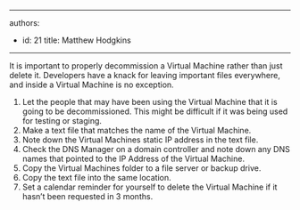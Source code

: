 

---
authors:
  - id: 21
    title: Matthew Hodgkins
---




<span class='intro'> It is important to properly decommission a Virtual Machine rather than just delete it. Developers have a knack for leaving important files everywhere, and inside a Virtual Machine is no exception. 
 </span>


  <ol>
    <li>Let the people that may have been using the Virtual Machine that it is going to be decommissioned. This might be difficult if it was being used for testing or staging. </li>
    <li>Make a text file that matches the name of the Virtual Machine. </li>
    <li>Note down the Virtual Machines static IP address in the text file. </li>
    <li>Check the DNS Manager on a domain controller and note down any DNS names that pointed to the IP Address of the Virtual Machine. </li>
    <li>Copy the Virtual Machines folder to a file server or backup drive. </li>
    <li>Copy the text file into the same location. </li>
    <li>Set a calendar reminder for yourself to delete the Virtual Machine if it hasn’t been requested in 3 months. </li>
</ol>



